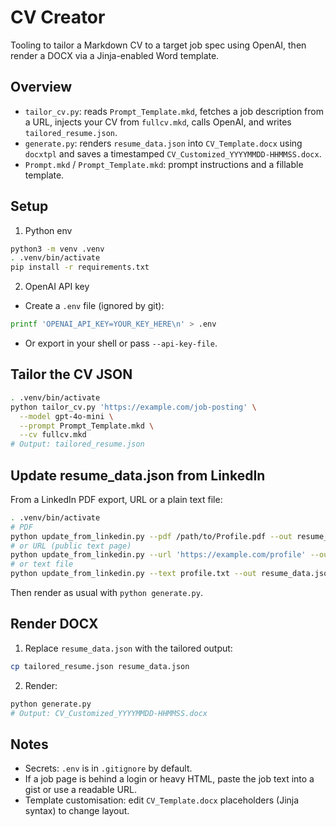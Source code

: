 # CV Creator

Tooling to tailor a Markdown CV to a target job spec using OpenAI, then render a DOCX via a Jinja-enabled Word template.

## Overview
- `tailor_cv.py`: reads `Prompt_Template.mkd`, fetches a job description from a URL, injects your CV from `fullcv.mkd`, calls OpenAI, and writes `tailored_resume.json`.
- `generate.py`: renders `resume_data.json` into `CV_Template.docx` using `docxtpl` and saves a timestamped `CV_Customized_YYYYMMDD-HHMMSS.docx`.
- `Prompt.mkd` / `Prompt_Template.mkd`: prompt instructions and a fillable template.

## Setup
1) Python env
```bash
python3 -m venv .venv
. .venv/bin/activate
pip install -r requirements.txt
```

2) OpenAI API key
- Create a `.env` file (ignored by git):
```bash
printf 'OPENAI_API_KEY=YOUR_KEY_HERE\n' > .env
```
- Or export in your shell or pass `--api-key-file`.

## Tailor the CV JSON
```bash
. .venv/bin/activate
python tailor_cv.py 'https://example.com/job-posting' \
  --model gpt-4o-mini \
  --prompt Prompt_Template.mkd \
  --cv fullcv.mkd
# Output: tailored_resume.json
```

## Update resume_data.json from LinkedIn
From a LinkedIn PDF export, URL or a plain text file:
```bash
. .venv/bin/activate
# PDF
python update_from_linkedin.py --pdf /path/to/Profile.pdf --out resume_data.json
# or URL (public text page)
python update_from_linkedin.py --url 'https://example.com/profile' --out resume_data.json
# or text file
python update_from_linkedin.py --text profile.txt --out resume_data.json
```
Then render as usual with `python generate.py`.

## Render DOCX
1) Replace `resume_data.json` with the tailored output:
```bash
cp tailored_resume.json resume_data.json
```
2) Render:
```bash
python generate.py
# Output: CV_Customized_YYYYMMDD-HHMMSS.docx
```

## Notes
- Secrets: `.env` is in `.gitignore` by default.
- If a job page is behind a login or heavy HTML, paste the job text into a gist or use a readable URL.
- Template customisation: edit `CV_Template.docx` placeholders (Jinja syntax) to change layout.
